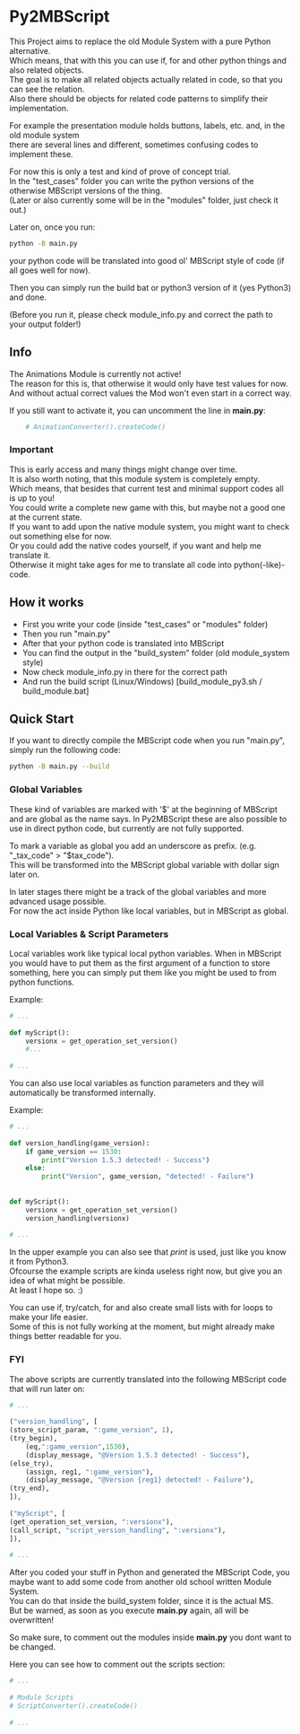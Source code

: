 # Py2MBScript
This Project aims to replace the old Module System with a pure Python alternative.  
Which means, that with this you can use if, for and other python things and also related objects.  
The goal is to make all related objects actually related in code, so that you can see the relation.  
Also there should be objects for related code patterns to simplify their implementation.  
  
For example the presentation module holds buttons, labels, etc. and, in the old module system  
there are several lines and different, sometimes confusing codes to implement these.  

For now this is only a test and kind of prove of concept trial.  
In the "test_cases" folder you can write the python versions of the otherwise MBScript versions of the thing.  
(Later or also currently some will be in the "modules" folder, just check it out.)  
  
Later on, once you run:

```bash
python -B main.py
```  
your python code will be translated into good ol' MBScript style of code (if all goes well for now).  

Then you can simply run the build bat or python3 version of it (yes Python3) and done.  

(Before you run it, please check module_info.py and correct the path to your output folder!)  


## Info  
The Animations Module is currently not active!   
The reason for this is, that otherwise it would only have test values for now.   
And without actual correct values the Mod won't even start in a correct way.  
  
If you still want to activate it, you can uncomment the line in **main.py**:

```python
    # AnimationConverter().createCode()
```
  
### Important
This is early access and many things might change over time.  
It is also worth noting, that this module system is completely empty.  
Which means, that besides that current test and minimal support codes all is up to you!  
You could write a complete new game with this, but maybe not a good one at the current state.  
If you want to add upon the native module system, you might want to check out something else for now.  
Or you could add the native codes yourself, if you want and help me translate it.  
Otherwise it might take ages for me to translate all code into python(-like)-code.


## How it works  
* First you write your code (inside "test_cases" or "modules" folder)
* Then you run "main.py"
* After that your python code is translated into MBScript  
* You can find the output in the "build_system" folder (old module_system style)
* Now check module_info.py in there for the correct path
* And run the build script (Linux/Windows) [build_module_py3.sh / build_module.bat]


## Quick Start
If you want to directly compile the MBScript code when you run "main.py", simply run the following code:  
```bash
python -B main.py --build
```

### Global Variables
These kind of variables are marked with '$' at the beginning of MBScript and are global as the name says.
In Py2MBScript these are also possible to use in direct python code, but currently are not fully supported.  

To mark a variable as global you add an underscore as prefix. (e.g. "_tax_code" > "$tax_code").  
This will be transformed into the MBScript global variable with dollar sign later on.
  
In later stages there might be a track of the global variables and more advanced usage possible.  
For now the act inside Python like local variables, but in MBScript as global.  

### Local Variables & Script Parameters
Local variables work like typical local python variables.
When in MBScript you would have to put them as the first argument of a function to store something, here 
you can simply put them like you might be used to from python functions.  
  
Example:
```python
# ...
 
def myScript():
    versionx = get_operation_set_version()
    #...
    
# ...
```

You can also use local variables as function parameters and they will automatically be transformed internally.

Example:
```python
# ...
 
def version_handling(game_version):
    if game_version == 1530:
        print("Version 1.5.3 detected! - Success")
    else:
        print("Version", game_version, "detected! - Failure")
  
  
def myScript():
    versionx = get_operation_set_version()
    version_handling(versionx)
    
# ...  
```

In the upper example you can also see that *print* is used, just like you know it from Python3.  
Ofcourse the example scripts are kinda useless right now, but give you an idea of what might be possible.  
At least I hope so. :)  


You can use if, try/catch, for and also create small lists with for loops to make your life easier.  
Some of this is not fully working at the moment, but might already make things better readable for you.  

### FYI
The above scripts are currently translated into the following MBScript code that will run later on:
```python
# ...
 
("version_handling", [
(store_script_param, ":game_version", 1),
(try_begin),
    (eq,":game_version",1530),
    (display_message, "@Version 1.5.3 detected! - Success"),
(else_try),
    (assign, reg1, ":game_version"),
    (display_message, "@Version {reg1} detected! - Failure"),
(try_end),
]),
  
("myScript", [
(get_operation_set_version, ":versionx"),
(call_script, "script_version_handling", ":versionx"),
]),
 
# ...
```

After you coded your stuff in Python and generated the MBScript Code, 
you maybe want to add some code from another old school written Module System.  
You can do that inside the build_system folder, since it is the actual MS.  
But be warned, as soon as you execute **main.py** again, all will be overwritten!  
  
So make sure, to comment out the modules inside **main.py** you dont want to be changed.  
  
Here you can see how to comment out the scripts section:
```python
# ...
 
# Module Scripts
# ScriptConverter().createCode()
 
# ...
```

